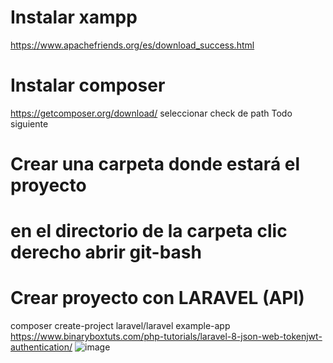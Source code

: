 # Instalar xampp
https://www.apachefriends.org/es/download_success.html
# Instalar composer
https://getcomposer.org/download/
seleccionar check de path
Todo siguiente
# Crear una carpeta donde estará el proyecto
# en el directorio de la carpeta clic derecho abrir git-bash
# Crear proyecto con LARAVEL (API)
composer create-project laravel/laravel example-app
https://www.binaryboxtuts.com/php-tutorials/laravel-8-json-web-tokenjwt-authentication/ 
![image](https://github.com/hectorm1995/Software-Medico/assets/35826251/c701a01d-d10f-4576-b9e9-3e127a8cd064)

